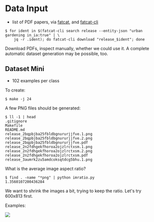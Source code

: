 # Data Input

* list of PDF papers, via [fatcat](https://fatcat.wiki), and [fatcat-cli](https://gitlab.com/bnewbold/fatcat-cli)

```
$ for ident in $(fatcat-cli search release --entity-json "urban gardening in_ia:true" | \
    jq -r .ident); do fatcat-cli download "release_$ident"; done
```

Download PDFs, inspect manually, whether we could use it. A complete automatic
dataset generation may be possible, too.

## Dataset Mini

* 102 examples per class

To create:

```
$ make -j 24
```

A few PNG files should be generated:

```
$ ll -1 | head
.gitignore
Makefile
README.md
release_2bqpbjba25fbldbgnururjjfve.1.png
release_2bqpbjba25fbldbgnururjjfve.2.png
release_2bqpbjba25fbldbgnururjjfve.pdf
release_2n2fdhgekfhoroa2ojzlrctxsm.1.png
release_2n2fdhgekfhoroa2ojzlrctxsm.2.png
release_2n2fdhgekfhoroa2ojzlrctxsm.pdf
release_3aumrk2zu5amdcoksqtdcg5bhu.1.png
```

What is the average image aspect ratio?

```
$ find . -name "*png" | python imratio.py
1.3560107200436284
```

We want to shrink the images a bit, trying to keep the ratio. Let's try 600x813
first.

Examples:

![](release_yp7c4ly4dnctthlrrplgvrbwu4.1.600x813.png) [](release_yp7c4ly4dnctthlrrplgvrbwu4.2.600x813.png)
